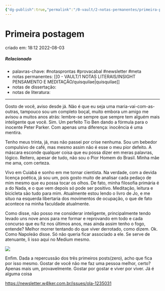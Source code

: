 ```yaml
---
{"dg-publish":true,"permalink":"/0-vault/2-notas-permanentes/primeira-postagem/","title":"Primeira postagem","tags":["permanente","notasprontas","provacabal","newsletter","meta"],"dgHomeLink":true,"dgShowLocalGraph":true,"dgShowFileTree":true,"dgEnableSearch":true,"noteIcon":""}
---
```


# Primeira postagem
criado em: 18:12 2022-08-03

##### Relacionado
- palavras-chave: #notasprontas  #provacabal #newsletter #meta 
- notas permanentes: [[0 - VAULT/1 NOTAS LITERAIS/INSIGHT PENSAMENTO E MEDITAÇÃO/quisquilae\|quisquilae]]
- notas de dissertação:
- notas de literatura: 

---

Gosto de você, aviso desde já. Não é que eu seja uma maria-vai-com-as-outras, tampouco sou um completo boçal, muito embora um amigo me avisou a muitos anos atrás: lembre-se sempre que sempre tem alguém mais inteligente que você. Sim. Um perfeito Tio Ben dando a fórmula para o inocente Peter Parker. Com apenas uma diferença: inocência é uma mentira.

Tenho meus trinta, já, mas não passei por crise nenhuma. Sou um bebedor compulsivo de café, mas mesmo assim não é esse o meu pior defeito. A máscara esconde qualquer coisa que eu possa dizer em meras palavras, lógico. Reitero, apesar de tudo, não sou o Pior Homem do Brasil. Minha mãe me ama, com certeza.

Vivo em Cuiabá e sonho em me tornar cientista. Na verdade, com a devida licença poética, já sou um, pois gosto muito de analisar cada pedaço de mim mesmo que eu possa tocar os olhos. De fato, minha filosofia primária é a do Nada, e o que vem depois só pode ser positivo. Meditação, leitura e bicicleta são tudo para mim. Atualmente estou lendo o livro de Jo, e me situo na esquerda libertaria dos movimentos de ocupação, o que de fato acontece na minha faculdade atualmente.

Como disse, não posso me considerar inteligente, principalmente tendo levado uns nove anos para me formar e reprovando em todo e cada concurso que eu fiz nos últimos anos, mas ainda assim tenho o fogo, entende? Melhor morrer tentando do que viver derrotado, como dizem. Ok. Como Napoleão disse. Só não queria ficar associado a ele. Se serve de atenuante, li isso aqui no Medium mesmo.

![](https://s3.amazonaws.com/revue/items/images/016/530/308/mail/b5f03869-9bfb-4812-a682-1518fd2d244e_800x800.jpeg?1655858865)

Enfim. Dada a repercussão dos três primeiros posts(zero), acho que fica por isso mesmo. Gostar de você não me faz uma pessoa melhor, certo? Apenas mais um, provavelmente. Gostar por gostar e viver por viver. Já é alguma coisa

https://newsletter.w4lker.com.br/issues/ola-1235031